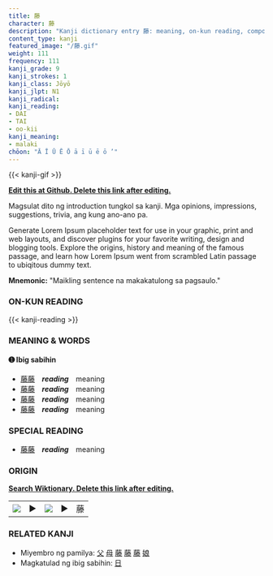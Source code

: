 ```yaml
---
title: 藤
character: 藤
description: "Kanji dictionary entry 藤: meaning, on-kun reading, compounds, origin, related kanji"
content_type: kanji
featured_image: "/藤.gif"
weight: 111
frequency: 111
kanji_grade: 9
kanji_strokes: 1
kanji_class: Jōyō
kanji_jlpt: N1
kanji_radical: 
kanji_reading: 
- DAI
- TAI
- oo-kii
kanji_meaning:
- malaki
chōon: "Ā Ī Ū Ē Ō ā ī ū ē ō ’"
---
```

[//]: # (Don't edit the line below. Kanji animated GIF code is automatically generated.)
{{< kanji-gif >}}

[//]: # (Edit below this line.)

**[Edit this at Github. Delete this link after editing.](https://github.com/tim0g/tim/tree/main/content/kanji/藤/index.md)**

Magsulat dito ng introduction tungkol sa kanji. Mga opinions, impressions, suggestions, trivia, ang kung ano-ano pa.

Generate Lorem Ipsum placeholder text for use in your graphic, print and web layouts, and discover plugins for your favorite writing, design and blogging tools. Explore the origins, history and meaning of the famous passage, and learn how Lorem Ipsum went from scrambled Latin passage to ubiqitous dummy text.
 
**Mnemonic:** "Maikling sentence na makakatulong sa pagsaulo."

### ON-KUN READING

[//]: # (Don't edit the line below. ON-KUN READING code is automatically generated.)
{{< kanji-reading >}}

### MEANING & WORDS

#### ➊ **Ibig sabihin**
  - [藤](../藤)[藤](../藤)　***reading***　meaning
  - [藤](../藤)[藤](../藤)　***reading***　meaning
  - [藤](../藤)[藤](../藤)　***reading***　meaning
  - [藤](../藤)[藤](../藤)　***reading***　meaning

### SPECIAL READING
  - [藤](../藤)[藤](../藤)　***reading***　meaning

### ORIGIN

**[Search Wiktionary. Delete this link after editing.](https://wiktionary.org/wiki/藤)**
<table class="kanji-table"><tr><td>
<img src="60px-藤-bronze.svg.png">
</td><td>▶</td><td>
<img src="60px-藤-oracle.svg.png">
</td><td>▶</td>
<td class="kanji-origin">藤</td>
</tr></table>

### RELATED KANJI
- Miyembro ng pamilya: [父](../父) [母](../母) [藤](../藤) [藤](../藤) [藤](../藤) [娘](../娘)
- Magkatulad ng ibig sabihin: [日](../日)
